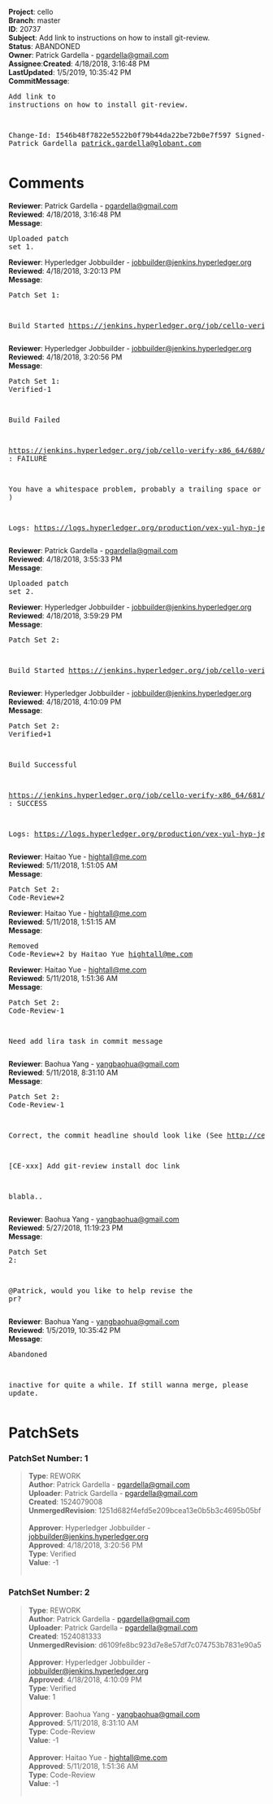 <strong>Project</strong>: cello</br><strong>Branch</strong>: master<br><strong>ID</strong>: 20737<br><strong>Subject</strong>: Add link to instructions on how to install git-review.<br><strong>Status</strong>: ABANDONED<br><strong>Owner</strong>: Patrick Gardella - pgardella@gmail.com<br><strong>Assignee</strong>:<strong>Created</strong>: 4/18/2018, 3:16:48 PM<br><strong>LastUpdated</strong>: 1/5/2019, 10:35:42 PM<br><strong>CommitMessage</strong>:<br><pre>Add link to instructions on how to install git-review.

Change-Id: I546b48f7822e5522b0f79b44da22be72b0e7f597
Signed-off-by: Patrick Gardella <patrick.gardella@globant.com>
</pre><h1>Comments</h1><strong>Reviewer</strong>: Patrick Gardella - pgardella@gmail.com<br><strong>Reviewed</strong>: 4/18/2018, 3:16:48 PM<br><strong>Message</strong>: <pre>Uploaded patch set 1.</pre><strong>Reviewer</strong>: Hyperledger Jobbuilder - jobbuilder@jenkins.hyperledger.org<br><strong>Reviewed</strong>: 4/18/2018, 3:20:13 PM<br><strong>Message</strong>: <pre>Patch Set 1:

Build Started https://jenkins.hyperledger.org/job/cello-verify-x86_64/680/</pre><strong>Reviewer</strong>: Hyperledger Jobbuilder - jobbuilder@jenkins.hyperledger.org<br><strong>Reviewed</strong>: 4/18/2018, 3:20:56 PM<br><strong>Message</strong>: <pre>Patch Set 1: Verified-1

Build Failed 

https://jenkins.hyperledger.org/job/cello-verify-x86_64/680/ : FAILURE

You have a whitespace problem, probably a trailing space or two. ( https://jenkins.hyperledger.org/job/cello-verify-x86_64/680/ )

Logs: https://logs.hyperledger.org/production/vex-yul-hyp-jenkins-3/cello-verify-x86_64/680</pre><strong>Reviewer</strong>: Patrick Gardella - pgardella@gmail.com<br><strong>Reviewed</strong>: 4/18/2018, 3:55:33 PM<br><strong>Message</strong>: <pre>Uploaded patch set 2.</pre><strong>Reviewer</strong>: Hyperledger Jobbuilder - jobbuilder@jenkins.hyperledger.org<br><strong>Reviewed</strong>: 4/18/2018, 3:59:29 PM<br><strong>Message</strong>: <pre>Patch Set 2:

Build Started https://jenkins.hyperledger.org/job/cello-verify-x86_64/681/</pre><strong>Reviewer</strong>: Hyperledger Jobbuilder - jobbuilder@jenkins.hyperledger.org<br><strong>Reviewed</strong>: 4/18/2018, 4:10:09 PM<br><strong>Message</strong>: <pre>Patch Set 2: Verified+1

Build Successful 

https://jenkins.hyperledger.org/job/cello-verify-x86_64/681/ : SUCCESS

Logs: https://logs.hyperledger.org/production/vex-yul-hyp-jenkins-3/cello-verify-x86_64/681</pre><strong>Reviewer</strong>: Haitao Yue - hightall@me.com<br><strong>Reviewed</strong>: 5/11/2018, 1:51:05 AM<br><strong>Message</strong>: <pre>Patch Set 2: Code-Review+2</pre><strong>Reviewer</strong>: Haitao Yue - hightall@me.com<br><strong>Reviewed</strong>: 5/11/2018, 1:51:15 AM<br><strong>Message</strong>: <pre>Removed Code-Review+2 by Haitao Yue <hightall@me.com>
</pre><strong>Reviewer</strong>: Haitao Yue - hightall@me.com<br><strong>Reviewed</strong>: 5/11/2018, 1:51:36 AM<br><strong>Message</strong>: <pre>Patch Set 2: Code-Review-1

Need add lira task in commit message</pre><strong>Reviewer</strong>: Baohua Yang - yangbaohua@gmail.com<br><strong>Reviewed</strong>: 5/11/2018, 8:31:10 AM<br><strong>Message</strong>: <pre>Patch Set 2: Code-Review-1

Correct, the commit headline should look like (See http://cello.readthedocs.io/en/latest/CONTRIBUTING/)

[CE-xxx] Add git-review install doc link

blabla..</pre><strong>Reviewer</strong>: Baohua Yang - yangbaohua@gmail.com<br><strong>Reviewed</strong>: 5/27/2018, 11:19:23 PM<br><strong>Message</strong>: <pre>Patch Set 2:

@Patrick, would you like to help revise the pr?</pre><strong>Reviewer</strong>: Baohua Yang - yangbaohua@gmail.com<br><strong>Reviewed</strong>: 1/5/2019, 10:35:42 PM<br><strong>Message</strong>: <pre>Abandoned

inactive for quite a while. If still wanna merge, please update.</pre><h1>PatchSets</h1><h3>PatchSet Number: 1</h3><blockquote><strong>Type</strong>: REWORK<br><strong>Author</strong>: Patrick Gardella - pgardella@gmail.com<br><strong>Uploader</strong>: Patrick Gardella - pgardella@gmail.com<br><strong>Created</strong>: 1524079008<br><strong>UnmergedRevision</strong>: 1251d682f4efd5e209bcea13e0b5b3c4695b05bf<br><br><strong>Approver</strong>: Hyperledger Jobbuilder - jobbuilder@jenkins.hyperledger.org<br><strong>Approved</strong>: 4/18/2018, 3:20:56 PM<br><strong>Type</strong>: Verified<br><strong>Value</strong>: -1<br><br></blockquote><h3>PatchSet Number: 2</h3><blockquote><strong>Type</strong>: REWORK<br><strong>Author</strong>: Patrick Gardella - pgardella@gmail.com<br><strong>Uploader</strong>: Patrick Gardella - pgardella@gmail.com<br><strong>Created</strong>: 1524081333<br><strong>UnmergedRevision</strong>: d6109fe8bc923d7e8e57df7c074753b7831e90a5<br><br><strong>Approver</strong>: Hyperledger Jobbuilder - jobbuilder@jenkins.hyperledger.org<br><strong>Approved</strong>: 4/18/2018, 4:10:09 PM<br><strong>Type</strong>: Verified<br><strong>Value</strong>: 1<br><br><strong>Approver</strong>: Baohua Yang - yangbaohua@gmail.com<br><strong>Approved</strong>: 5/11/2018, 8:31:10 AM<br><strong>Type</strong>: Code-Review<br><strong>Value</strong>: -1<br><br><strong>Approver</strong>: Haitao Yue - hightall@me.com<br><strong>Approved</strong>: 5/11/2018, 1:51:36 AM<br><strong>Type</strong>: Code-Review<br><strong>Value</strong>: -1<br><br></blockquote>